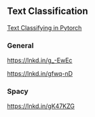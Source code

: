 ## Text Classification
[Text Classifying in Pytorch](https://www.analyticsvidhya.com/blog/2020/01/first-text-classification-in-pytorch/)

### General

https://lnkd.in/g_-EwEc

https://lnkd.in/gfwq-nD

### Spacy
https://lnkd.in/gK47KZG
